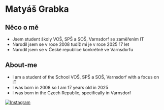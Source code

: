 # Matyáš Grabka

## Něco o mě

- Jsem student školy VOŠ, SPŠ a SOŠ, Varnsdorf se zaměřením IT
- Narodil jsem se v roce 2008 tudíž mi je v roce 2025 17 let
- Narodil jsem se v České republice konkrétně ve Varnsdorfu

## About-me

- I am a student of the School VOŠ, SPŠ a SOŠ, Varnsdorf with a focus on IT
- I was born in 2008 so I am 17 years old in 2025
- I was born in the Czech Republic, specifically in Varnsdorf

[![Instagram](https://static-00.iconduck.com/assets.00/instagram-icon-256x256-es6audw5.png)](https://www.instagram.com/matesgrabka/)
